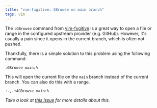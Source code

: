 ```yaml
---
title: "vim-fugitive: GBrowse on main branch"
tags: vim
---
```


The `:GBrowse` command from
[vim-fugitive](https://github.com/tpope/vim-fugitive) is a great way to open a
file or range in the configured upstream provider (e.g. GitHub). However, it's
usually a pain since it opens in the current branch, which is often not pushed.

Thankfully, there is a simple solution to this problem using the following
command:

```vim
:GBrowse main:%
```

This will open the current file on the `main` branch instead of the current
branch. You can also do this with a range.

```vim
:.,.+4GBrowse main:%
```

_Take a look at [this issue](https://github.com/tpope/vim-fugitive/issues/44)
for more details about this._
